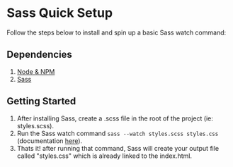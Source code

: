 Sass Quick Setup
=====================

Follow the steps below to install and spin up a basic Sass watch command:

## Dependencies

1. [Node & NPM](https://www.npmjs.com/get-npm)
2. [Sass](https://sass-lang.com/install)


## Getting Started

1. After installing Sass, create a .scss file in the root of the project (ie: styles.scss).
2. Run the Sass watch command ```sass --watch styles.scss styles.css``` (documentation [here](https://sass-lang.com/guide/#topic-1)).
3. Thats it! after running that command, Sass will create your output file called "styles.css" which is already linked to the index.html.

